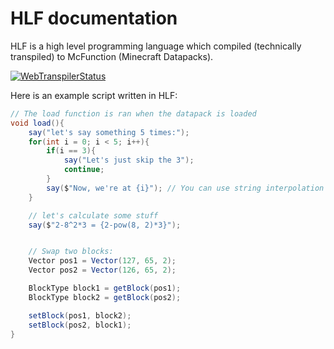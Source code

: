 # HLF documentation

HLF is a high level programming language which compiled (technically transpiled) to McFunction (Minecraft Datapacks).

[![WebTranspilerStatus](https://img.shields.io/badge/WebEditor-available-blue)](https://zenonet.de/interactive/hlfTranspiler)


Here is an example script written in HLF:

````csharp
// The load function is ran when the datapack is loaded
void load(){
    say("let's say something 5 times:");
    for(int i = 0; i < 5; i++){
        if(i == 3){
            say("Let's just skip the 3");
            continue;
        }
        say($"Now, we're at {i}"); // You can use string interpolation (inserting values into strings) like this
    }

    // let's calculate some stuff
    say($"2-8^2*3 = {2-pow(8, 2)*3}");


    // Swap two blocks:
    Vector pos1 = Vector(127, 65, 2);
    Vector pos2 = Vector(126, 65, 2);

    BlockType block1 = getBlock(pos1);
    BlockType block2 = getBlock(pos2);

    setBlock(pos1, block2);
    setBlock(pos2, block1);
}
````